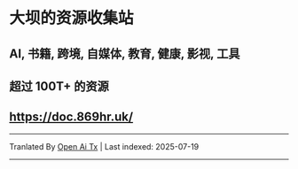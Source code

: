 # 大坝的资源收集站
## AI, 书籍, 跨境, 自媒体, 教育, 健康, 影视, 工具
## 超过 100T+ 的资源

## https://doc.869hr.uk/

<!-- Last updated: 2025-07-11 -->


---

Tranlated By [Open Ai Tx](https://github.com/OpenAiTx/OpenAiTx) | Last indexed: 2025-07-19

---